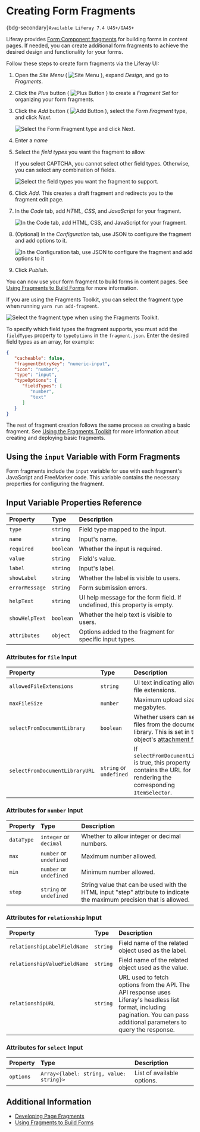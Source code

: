 # Creating Form Fragments

{bdg-secondary}`Available Liferay 7.4 U45+/GA45+`

Liferay provides [Form Component fragments](../../creating-pages/page-fragments-and-widgets/using-fragments/default-fragments-reference.md) for building forms in content pages. If needed, you can create additional form fragments to achieve the desired design and functionality for your forms.

Follow these steps to create form fragments via the Liferay UI:

1. Open the *Site Menu* ( ![Site Menu](../../../images/icon-product-menu.png) ), expand *Design*, and go to *Fragments*.

1. Click the *Plus* button ( ![Plus Button](../../../images/icon-plus.png) ) to create a *Fragment Set* for organizing your form fragments.  

1. Click the *Add* button ( ![Add Button](../../../images/icon-add.png) ), select the *Form Fragment* type, and click *Next*.

   ![Select the Form Fragment type and click Next.](./creating-form-fragments/images/01.png)

1. Enter a *name*

1. Select the *field types* you want the fragment to allow.

   If you select CAPTCHA, you cannot select other field types. Otherwise, you can select any combination of fields.

   ![Select the field types you want the fragment to support.](./creating-form-fragments/images/02.png)

1. Click *Add*. This creates a draft fragment and redirects you to the fragment edit page.

1. In the *Code* tab, add *HTML*, *CSS*, and *JavaScript* for your fragment.

   ![In the Code tab, add HTML, CSS, and JavaScript for your fragment.](./creating-form-fragments/images/03.png)

1. (Optional) In the *Configuration* tab, use JSON to configure the fragment and add options to it.

   ![In the Configuration tab, use JSON to configure the fragment and add options to it](./creating-form-fragments/images/04.png)

1. Click *Publish*.

You can now use your form fragment to build forms in content pages. See [Using Fragments to Build Forms](../../../building-applications/objects/using-fragments-to-build-forms.md) for more information.

If you are using the Fragments Toolkit, you can select the fragment type when running `yarn run add-fragment`.

![Select the fragment type when using the Fragments Toolkit.](./creating-form-fragments/images/05.png)

To specify which field types the fragment supports, you must add the `fieldTypes` property to `typeOptions` in the `fragment.json`. Enter the desired field types as an array, for example:

```json
{
   "cacheable": false,
   "fragmentEntryKey": "numeric-input",
   "icon": "number",
   "type": "input",
   "typeOptions": {
      "fieldTypes": [
         "number",
         "text"
      ]
   }
}
```

The rest of fragment creation follows the same process as creating a basic fragment. See [Using the Fragments Toolkit](./using-the-fragments-toolkit.md) for more information about creating and deploying basic fragments.

## Using the `input` Variable with Form Fragments

Form fragments include the `input` variable for use with each fragment's JavaScript and FreeMarker code. This variable contains the necessary properties for configuring the fragment.

## Input Variable Properties Reference

| Property | Type | Description |
| :--- | :--- | :--- |
| `type` | `string` | Field type mapped to the input. |
| `name` | `string` | Input's name. |
| `required` | `boolean` | Whether the input is required. |
| `value` | `string` | Field's value. |
| `label` | `string` | Input's label. |
| `showLabel` | `string` | Whether the label is visible to users. |
| `errorMessage` | `string` | Form submission errors. |
| `helpText` | `string` | UI help message for the form field. If undefined, this property is empty. |
| `showHelpText` | `boolean` | Whether the help text is visible to users. |
| `attributes` | `object` | Options added to the fragment for specific input types. |

### Attributes for `file` Input

| Property | Type | Description |
| :--- | :--- | :--- |
| `allowedFileExtensions` | `string` | UI text indicating allowed file extensions. |
| `maxFileSize` | `number` | Maximum upload size in megabytes. |
| `selectFromDocumentLibrary` | `boolean` | Whether users can select files from the document library. This is set in the object's [attachment field](../../../building-applications/objects/creating-and-managing-objects/fields.md). |
| `selectFromDocumentLibraryURL` | `string` or `undefined` | If `selectFromDocumentLibrary` is true, this property contains the URL for rendering the corresponding `ItemSelector`. |

### Attributes for `number` Input

| Property | Type | Description |
| :--- | :--- | :--- |
| `dataType` | `integer` or `decimal` | Whether to allow integer or decimal numbers. |
| `max` | `number` or `undefined` | Maximum number allowed. |
| `min` | `number` or `undefined` | Minimum number allowed. |
| `step` | `string` or `undefined` | String value that can be used with the HTML input "step" attribute to indicate the maximum precision that is allowed. |

### Attributes for `relationship` Input

| Property | Type | Description |
| :--- | :--- | :--- |
| `relationshipLabelFieldName` | `string` | Field name of the related object used as the label. |
| `relationshipValueFieldName` | `string` | Field name of the related object used as the value. |
| `relationshipURL` | `string` | URL used to fetch options from the API. The API response uses Liferay's headless list format, including pagination. You can pass additional parameters to query the response. |

### Attributes for `select` Input

| Property | Type | Description |
| :--- | :--- | :--- |
| `options` | `Array<{label: string, value: string}>` | List of available options. |

## Additional Information

* [Developing Page Fragments](../developing-page-fragments.md)
* [Using Fragments to Build Forms](../../../building-applications/objects/using-fragments-to-build-forms.md)
